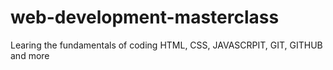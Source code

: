 # web-development-masterclass
Learing the fundamentals of coding HTML, CSS, JAVASCRPIT, GIT, GITHUB and more
